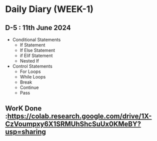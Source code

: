 # Daily Diary (WEEK-1)

## D-5 : 11th June 2024

- Conditional Statements
  - If Statement
  - If Else Statement
  - if Elif Statement
  - Nested If
- Control Statements 
  - For Loops
  - While Loops
  - Break
  - Continue
  - Pass
## WorK Done :https://colab.research.google.com/drive/1X-CzVoumpxy6X1SRMUhShcSuUx0KMeBY?usp=sharing
